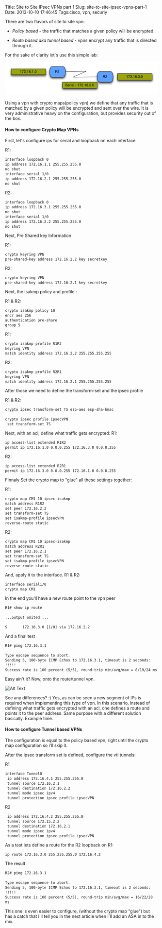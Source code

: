Title: Site to Site IPsec VPNs part 1
Slug: site-to-site-ipsec-vpns-part-1
Date: 2013-10-10 17:46:45
Tags:cisco, vpn, securiy

There are two flavors of site to site vpn:

- *Policy based* - the traffic that matches a given policy will be encrypted.

- *Route based aka tunnel based* -  vpns encrypt any traffic that is directed through it.

For the sake of clarity let´s use this simple lab:


<img src="/media/sts00.png" class="img-responsive">

Using a vpn with crypto maps(policy vpn) we define that any traffic that is matched by a given policy will be encrypted and sent over the wire. It is very administrative heavy on the configuration, but provides security out of the box. 

<h4>How to configure Crypto Map VPNs</h4>

First, let's configure ips for serial and loopback on each interface

R1:
```
interface loopback 0
ip address 172.16.1.1 255.255.255.0
no shut
interface serial 1/0
ip address 172.16.2.1 255.255.255.0
no shut
```

R2:
```
interface loopback 0
ip address 172.16.3.1 255.255.255.0
no shut 
interface serial 1/0
ip address 172.16.2.2 255.255.255.0
no shut
```
Next, Pre Shared key Information

R1:
```
crypto keyring VPN
pre-shared-key address 172.16.2.2 key secretkey
```
R2:
```
crypto keyring VPN
pre-shared-key address 172.16.2.1 key secretkey
```
Next, the isakmp policy and profile :

R1 & R2:
```
crypto isakmp policy 10
encr aes 256
authentication pre-share
group 5
```
R1:
```
crypto isakmp profile R1R2
keyring VPN
match identity address 172.16.2.2 255.255.255.255 
```
R2:
```
crypto isakmp profile R2R1
keyring VPN
match identity address 172.16.2.1 255.255.255.255 
```

After those we need to define the transform-set and the ipsec profile

R1 & R2:
```
crypto ipsec transform-set TS esp-aes esp-sha-hmac

crypto ipsec profile ipsecVPN
 set transform-set TS
```

Next, with an acl, define what traffic gets encrypted:
R1:
```
ip access-list extended R1R2
permit ip 172.16.1.0 0.0.0.255 172.16.3.0 0.0.0.255
```

R2:
```
ip access-list extended R2R1
permit ip 172.16.3.0 0.0.0.255 172.16.1.0 0.0.0.255
```

Finnaly Set the crypto map to "glue" all these settings together:

R1:
```
crypto map CM1 10 ipsec-isakmp
match address R1R2
set peer 172.16.2.2
set transform-set TS
set isakmp-profile ipsecVPN
reverse-route static
```

R2:
```
crypto map CM1 10 ipsec-isakmp
match address R2R1
set peer 172.16.2.1
set transform-set TS
set isakmp-profile ipsecVPN
reverse-route static
```
And, apply it to the interface. 
R1 & R2:
```
interface serial1/0
crypto map CM1
```
In the end you'll have a new route point to the vpn peer
```
R1# show ip route

...output omited ...

S       172.16.3.0 [1/0] via 172.16.2.2
```
And a final test
```
R1# ping 172.16.3.1

Type escape sequence to abort.
Sending 5, 100-byte ICMP Echos to 172.16.3.1, timeout is 2 seconds:
!!!!!
Success rate is 100 percent (5/5), round-trip min/avg/max = 8/19/24 ms
```

Easy ain't it? Now, onto the route/tunnel vpn.

![Alt Text](/media/sts01.png)

See any differences? :)
Yes, as can be seen a new segment of IPs is required when implementing this type of vpn.
In this scenario, instead of defining what traffic gets encrypted with an acl, one defines a route and points it to the peer address. Same purpose with a different solution basically. Example time.

<h4>How to configure Tunnel based VPNs</h4>

The configuration is equal to the policy based vpn, right until the crypto map configuration so i'll skip it.

After the ipsec transform set is defined, configure the vti tunnels:

R1
```
interface Tunnel0
 ip address 172.16.4.1 255.255.255.0
 tunnel source 172.16.2.1
 tunnel destination 172.16.2.2
 tunnel mode ipsec ipv4
 tunnel protection ipsec profile ipsecVPN
```
R2
```
 ip address 172.16.4.2 255.255.255.0
 tunnel source 172.15.2.2
 tunnel destination 172.16.2.1
 tunnel mode ipsec ipv4
 tunnel protection ipsec profile ipsecVPN
```
As a test lets define a route for the R2 loopback on R1:
```
ip route 172.16.3.0 255.255.255.0 172.16.4.2
```
The result
```
R2# ping 172.16.3.1

Type escape sequence to abort.
Sending 5, 100-byte ICMP Echos to 172.16.3.1, timeout is 2 seconds:
!!!!!
Success rate is 100 percent (5/5), round-trip min/avg/max = 16/22/28 ms
```

This one is even easier to configure, (without the crypto map "glue") but has a catch that I'll tell you in the next article when I´ll add an ASA in to the mix.
